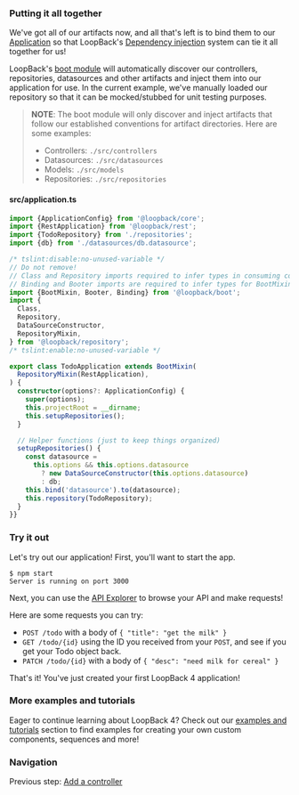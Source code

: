 ### Putting it all together

We've got all of our artifacts now, and all that's left is to bind them to our
[Application](http://loopback.io/doc/en/lb4/Application.html) so that LoopBack's
[Dependency injection](http://loopback.io/doc/en/lb4/Dependency-injection.html)
system can tie it all together for us!

LoopBack's
[boot module](https://github.com/strongloop/loopback-next/tree/master/packages/boot)
will automatically discover our controllers, repositories, datasources and
other artifacts and inject them into our application for use.
In the current example, we've manually loaded our repository so that it can be
mocked/stubbed for unit testing purposes.

>**NOTE**: The boot module will only discover and inject artifacts that
follow our established conventions for artifact directories. Here are some
examples:
>* Controllers: `./src/controllers`
>* Datasources: `./src/datasources`
>* Models: `./src/models`
>* Repositories: `./src/repositories`

#### src/application.ts
```ts
import {ApplicationConfig} from '@loopback/core';
import {RestApplication} from '@loopback/rest';
import {TodoRepository} from './repositories';
import {db} from './datasources/db.datasource';

/* tslint:disable:no-unused-variable */
// Do not remove!
// Class and Repository imports required to infer types in consuming code!
// Binding and Booter imports are required to infer types for BootMixin!
import {BootMixin, Booter, Binding} from '@loopback/boot';
import {
  Class,
  Repository,
  DataSourceConstructor,
  RepositoryMixin,
} from '@loopback/repository';
/* tslint:enable:no-unused-variable */

export class TodoApplication extends BootMixin(
  RepositoryMixin(RestApplication),
) {
  constructor(options?: ApplicationConfig) {
    super(options);
    this.projectRoot = __dirname;
    this.setupRepositories();
  }

  // Helper functions (just to keep things organized)
  setupRepositories() {
    const datasource =
      this.options && this.options.datasource
        ? new DataSourceConstructor(this.options.datasource)
        : db;
    this.bind('datasource').to(datasource);
    this.repository(TodoRepository);
  }
}}
```

### Try it out

Let's try out our application!
First, you'll want to start the app.
```
$ npm start
Server is running on port 3000
```

Next, you can use the [API Explorer](http://loopback.io/api-explorer/?url=http://localhost:3000/swagger.json) to browse your API and make requests!

Here are some requests you can try:
- `POST /todo` with a body of `{ "title": "get the milk" }`
- `GET /todo/{id}` using the ID you received from your `POST`, and see if you
get your Todo object back.
- `PATCH /todo/{id}` with a body of `{ "desc": "need milk for cereal" }`

That's it! You've just created your first LoopBack 4 application!

### More examples and tutorials

Eager to continue learning about LoopBack 4? Check out our
[examples and tutorials](https://loopback.io/doc/en/lb4/Examples-and-tutorials.html)
section to find examples for creating your own custom components, sequences and
more!

### Navigation

Previous step: [Add a controller](7-controller.md)
